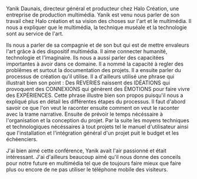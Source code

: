 Yanik Daunais, directeur général et producteur chez Halo Création, une entreprise de production multimédia. Yanik est venu nous parler de son travail chez Halo création et sa vision des choses sur l'art et le multimédia. Il nous a expliquer que le multimédia, la technique muséale et la technologie sont au service de l'art.

Ils nous a parler de sa compagnie et de son but qui est de mettre envaleurs l'art grâce à des dispositif multimédia. Il aime connecter humanité, technologie et l'imaginaire. Ils nous a aussi parler des capacitées importantes à avoir dans ce domaine. Il a nommé la capacité à regler des problêmes et surtout la documentation des projets. Il a ensuite parler du processus de création qu'il utilise. Il a d'ailleurs utilisé une phrase qui illustrait bien son point : Des REVERIES naissent des IDÉATIONS qui provoquent des CONNEXIONS qui génèrent des ÉMOTIONS pour faire vivre des EXPÉRIENCES. Cette phrase illustre bien son propos puisqu'il nous a expliqué plus en détail les différentes étapes du processus. Il faut d'abord savoir ce que l'on veut le raconter ensuite comment on veut le raconter avec la trame narrative. Ensuite de prévoir le temps nécéssaire à l'organisation et la conception du projet. Par la suite les moyens techniques et technologiques nécéssaires à tout projets tel le manuel d'utilisateur ainsi que l'installation et l'intégration général d'un projet puit le budget et les échéenciers.

J'ai bien aimé cette conférence, Yanik avait l'air passionné et était intéressant. J'ai d'ailleurs beaucoup aimé qu'il nous donne des conceils pour notre future en multimédia tel que de toujours faire mieux que faire plus ou encore de ne pas utiliser le téléphone mobile des visiteurs.
